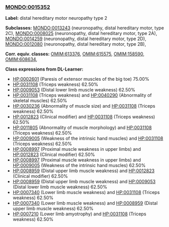
### [MONDO:0015352](http://purl.obolibrary.org/obo/MONDO_0015352)
**Label:** distal hereditary motor neuropathy type 2

**Subclasses:** [MONDO:0013243](http://purl.obolibrary.org/obo/MONDO_0013243) (neuronopathy, distal hereditary motor, type 2C), [MONDO:0008025](http://purl.obolibrary.org/obo/MONDO_0008025) (neuronopathy, distal hereditary motor, type 2A), [MONDO:0014259](http://purl.obolibrary.org/obo/MONDO_0014259) (neuronopathy, distal hereditary motor, type 2D), [MONDO:0012080](http://purl.obolibrary.org/obo/MONDO_0012080) (neuronopathy, distal hereditary motor, type 2B), 

**Corr. equiv. classes:** [OMIM:613376](http://purl.obolibrary.org/obo/OMIM_613376), [OMIM:615575](http://purl.obolibrary.org/obo/OMIM_615575), [OMIM:158590](http://purl.obolibrary.org/obo/OMIM_158590), [OMIM:608634](http://purl.obolibrary.org/obo/OMIM_608634), 

**Class expressions from DL-Learner:**

- [HP:0002601](http://purl.obolibrary.org/obo/HP_0002601) (Paresis of extensor muscles of the big toe) 75.00%
- [HP:0031108](http://purl.obolibrary.org/obo/HP_0031108) (Triceps weakness) 62.50%
- [HP:0009053](http://purl.obolibrary.org/obo/HP_0009053) (Distal lower limb muscle weakness) 62.50%
- [HP:0031108](http://purl.obolibrary.org/obo/HP_0031108) (Triceps weakness) and [HP:0040290](http://purl.obolibrary.org/obo/HP_0040290) (Abnormality of skeletal muscles) 62.50%
- [HP:0030236](http://purl.obolibrary.org/obo/HP_0030236) (Abnormality of muscle size) and [HP:0031108](http://purl.obolibrary.org/obo/HP_0031108) (Triceps weakness) 62.50%
- [HP:0012823](http://purl.obolibrary.org/obo/HP_0012823) (Clinical modifier) and [HP:0031108](http://purl.obolibrary.org/obo/HP_0031108) (Triceps weakness) 62.50%
- [HP:0011805](http://purl.obolibrary.org/obo/HP_0011805) (Abnormality of muscle morphology) and [HP:0031108](http://purl.obolibrary.org/obo/HP_0031108) (Triceps weakness) 62.50%
- [HP:0009005](http://purl.obolibrary.org/obo/HP_0009005) (Weakness of the intrinsic hand muscles) and [HP:0031108](http://purl.obolibrary.org/obo/HP_0031108) (Triceps weakness) 62.50%
- [HP:0008997](http://purl.obolibrary.org/obo/HP_0008997) (Proximal muscle weakness in upper limbs) and [HP:0012823](http://purl.obolibrary.org/obo/HP_0012823) (Clinical modifier) 62.50%
- [HP:0008997](http://purl.obolibrary.org/obo/HP_0008997) (Proximal muscle weakness in upper limbs) and [HP:0009005](http://purl.obolibrary.org/obo/HP_0009005) (Weakness of the intrinsic hand muscles) 62.50%
- [HP:0008959](http://purl.obolibrary.org/obo/HP_0008959) (Distal upper limb muscle weakness) and [HP:0012823](http://purl.obolibrary.org/obo/HP_0012823) (Clinical modifier) 62.50%
- [HP:0008959](http://purl.obolibrary.org/obo/HP_0008959) (Distal upper limb muscle weakness) and [HP:0009053](http://purl.obolibrary.org/obo/HP_0009053) (Distal lower limb muscle weakness) 62.50%
- [HP:0007340](http://purl.obolibrary.org/obo/HP_0007340) (Lower limb muscle weakness) and [HP:0031108](http://purl.obolibrary.org/obo/HP_0031108) (Triceps weakness) 62.50%
- [HP:0007340](http://purl.obolibrary.org/obo/HP_0007340) (Lower limb muscle weakness) and [HP:0008959](http://purl.obolibrary.org/obo/HP_0008959) (Distal upper limb muscle weakness) 62.50%
- [HP:0007210](http://purl.obolibrary.org/obo/HP_0007210) (Lower limb amyotrophy) and [HP:0031108](http://purl.obolibrary.org/obo/HP_0031108) (Triceps weakness) 62.50%



